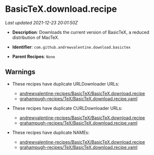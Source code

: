 # BasicTeX.download.recipe

_Last updated 2021-12-23 20:01:50Z_

- **Description**: Downloads the current version of BasicTeX, a reduced distribution of MacTeX.

- **Identifier**: `com.github.andrewvalentine.download.basictex`

- **Parent Recipes**: `None`


## Warnings

- These recipes have duplicate URLDownloader URLs:
    - [andrewvalentine-recipes/BasicTeX/BasicTeX.download.recipe](/autopkg-dupe-tracker/andrewvalentine-recipes/BasicTeX/BasicTeX.download.recipe)
    - [grahampugh-recipes/TeX/BasicTeX.download.recipe.yaml](/autopkg-dupe-tracker/grahampugh-recipes/TeX/BasicTeX.download.recipe.yaml)

- These recipes have duplicate CURLDownloader URLs:
    - [andrewvalentine-recipes/BasicTeX/BasicTeX.download.recipe](/autopkg-dupe-tracker/andrewvalentine-recipes/BasicTeX/BasicTeX.download.recipe)
    - [grahampugh-recipes/TeX/BasicTeX.download.recipe.yaml](/autopkg-dupe-tracker/grahampugh-recipes/TeX/BasicTeX.download.recipe.yaml)

- These recipes have duplicate NAMEs:
    - [andrewvalentine-recipes/BasicTeX/BasicTeX.download.recipe](/autopkg-dupe-tracker/andrewvalentine-recipes/BasicTeX/BasicTeX.download.recipe)
    - [grahampugh-recipes/TeX/BasicTeX.download.recipe.yaml](/autopkg-dupe-tracker/grahampugh-recipes/TeX/BasicTeX.download.recipe.yaml)
